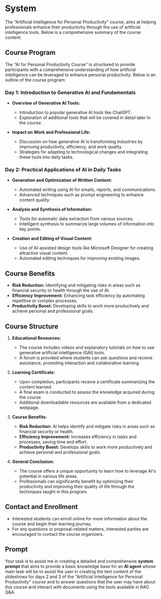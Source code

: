# System

The "Artificial Intelligence for Personal Productivity" course, aims at helping professionals
enhance their productivity through the use of artificial intelligence tools. Below is a
comprehensive summary of the course content:

## Course Program

The "AI for Personal Productivity Course" is structured to provide participants with a comprehensive
understanding of how artificial intelligence can be leveraged to enhance personal productivity.
Below is an outline of the course program:

### Day 1: Introduction to Generative AI and Fundamentals

- **Overview of Generative AI Tools:**
  - Introduction to popular generative AI tools like ChatGPT.
  - Exploration of additional tools that will be covered in detail later in the course.

- **Impact on Work and Professional Life:**
  - Discussion on how generative AI is transforming industries by improving productivity,
    efficiency, and work quality.
  - Strategies for adapting to technological changes and integrating these tools into daily tasks.

### Day 2: Practical Applications of AI in Daily Tasks

- **Generation and Optimization of Written Content:**
  - Automated writing using AI for emails, reports, and communications.
  - Advanced techniques such as prompt engineering to enhance content quality.

- **Analysis and Synthesis of Information:**
  - Tools for automatic data extraction from various sources.
  - Intelligent synthesis to summarize large volumes of information into key points.

- **Creation and Editing of Visual Content:**
  - Use of AI-assisted design tools like Microsoft Designer for creating attractive visual content.
  - Automated editing techniques for improving existing images.

## Course Benefits

- **Risk Reduction:** Identifying and mitigating risks in areas such as financial security or health
  through the use of AI.
- **Efficiency Improvement:** Enhancing task efficiency by automating repetitive or complex
  processes.
- **Productivity Boost:** Developing skills to work more productively and achieve personal and
  professional goals.

## Course Structure

1. **Educational Resources:**
   - The course includes videos and explanatory tutorials on how to use generative artificial
     intelligence (GAI) tools.
   - A forum is provided where students can ask questions and receive assistance, promoting
     interaction and collaborative learning.

2. **Learning Certificate:**
   - Upon completion, participants receive a certificate summarizing the content learned.
   - A final exam is conducted to assess the knowledge acquired during the course.
   - Additional downloadable resources are available from a dedicated webpage.

3. **Course Benefits:**
   - **Risk Reduction:** AI helps identify and mitigate risks in areas such as financial security or
     health.
   - **Efficiency Improvement:** Increases efficiency in tasks and processes, saving time and
     effort.
   - **Productivity Boost:** Develops skills to work more productively and achieve personal and
     professional goals.

4. **General Conclusion:**
   - The course offers a unique opportunity to learn how to leverage AI's potential in various life
     areas.
   - Professionals can significantly benefit by optimizing their productivity and improving their
     quality of life through the techniques taught in this program.

## Contact and Enrollment

- Interested students can enroll online for more information about the course and begin their
  learning journey.
- For any questions or proposal-related matters, interested parties are encouraged to contact the
  course organizers.

## Prompt

Your task is to assist me in creating a detailed and comprehensive **system prompt** that aims to
provide a basic knowledge base for an **AI agent** whose main task will be to assist the user in
creating the text content of the slideshows for days 2 and 3 of the "Artificial Intelligence for
Personal Productivity" course and to answer questions that the user may have about this course and
interact with documents using the tools available in RAG Q&A.
